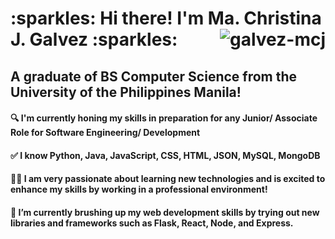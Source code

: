 <h1> :sparkles: Hi there! I'm Ma. Christina J. Galvez :sparkles: <img align="right" src="https://komarev.com/ghpvc/?username=galvez-mcj&color=blue" alt="galvez-mcj"/> </h1>
<h2> A graduate of BS Computer Science from the University of the Philippines Manila! </h2>

<!--
**galvez-mcj/galvez-mcj** is a ✨ _special_ ✨ repository because its `README.md` (this file) appears on your GitHub profile.

Here are some ideas to get you started:

- 🔭 I’m currently working on ...
- 🌱 I’m currently learning ...
- 👯 I’m looking to collaborate on ...
- 🤔 I’m looking for help with ...
- 💬 Ask me about ...
- 📫 How to reach me: ...
- 😄 Pronouns: ...
- ⚡ Fun fact: ...
-->

#### 🔍️ I'm currently honing my skills in preparation for any Junior/ Associate Role for Software Engineering/ Development


#### :white_check_mark: I know Python, Java, JavaScript, CSS, HTML, JSON, MySQL, MongoDB
#### :technologist: I am very passionate about learning new technologies and is excited to enhance my skills by working in a professional environment!


#### 🌱 I’m currently brushing up my web development skills by trying out new libraries and frameworks such as Flask, React, Node, and Express.

